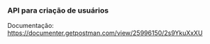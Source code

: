 ### API para criação de usuários

Documentação: https://documenter.getpostman.com/view/25996150/2s9YkuXxXU
